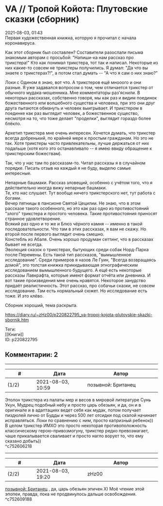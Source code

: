 VA // Тропой Койота: Плутовские сказки (сборник)
================================================

  
2021-08-03, 01:43  
 Первая художественная книжка, которую я прочитал с начала коронавируса.   
   
 Как этот сборник был составлен? Составители разослали письма знакомым авторам с просьбой: "Напиши-ка нам рассказ про трикстера!" Кто как понимал трикстера, тот так и написал. Некоторые из них какие-то совсем не трикстеры получились. Я думал: "Да что вы знаете о трикстерах?!", а потом стал думать -- "А что я сам о них знаю?"   
   
 Локи с Одином я знаю, вот что. А трикстеров ещё мнооого и они разные. Я уже задавался вопросом о том, чем отличается трикстер от обычного мудака-мошенника. Мне комментаторы раз'яснили. В некоторых рассказах, собственно говоря, мы как раз и видим поединок божественного или волшебного существа и человека, при это они друг друга пытаются обмануть и человек выигрывает. И трикстером в поединке как раз выглядит человек, а божественное существо, несмотря на то, что тоже делает "проделки", выглядит гораздо более блёкло.   
   
 Архетип трикстера мне очень интересен. Хочется думать, что трикстер всегда добренький, по крайней мере к простым гражданам. Но это не так. Хотя трикстеры часто привлекательны, лучше держаться от них подальше (хотя кого это останавливало -- я имею ввиду обращение к трикстерским божествам).   
   
 Так, что у нас там по рассказам-то. Читал рассказы я в случайном порядке. Писать отзыв на каждый я не буду, выделю самые интересные.   
   
 Непарные башмаки. Рассказ зловещий, особенно с учётом того, что я действительно иногда вижу непарные башмаки.   
 Те, кто нас слушает. Тут вообще ничего трикстерского нет, тут работа с богами.   
 Вечер пятницы в пансионе Святой Цецилии. Не знаю, что в этом рассказе такого особенного, но это как раз одно из противостояний "злого" трикстера и простого человека. Такие противостояния приносят странное удовлетворение.   
 Всякий раз одно и то же и Блюз чёрного камня -- именно в такой последовательности. Что там в этих рассказах, я вам не скажу. Но второй после первого выглядит очень смешно.   
 Констебль из Абаля. Очень хорошо продуман сеттинг, что в рассказах бывает не всегда.   
 Эволюция сказок о трикстерах, бытующих среди собак Норд-Парка после Перемены. Есть такой тип рассказов, "вымышленное исследование". Среди примеров я назов Ле Гуин, "Всегда возвращаясь домой", это толстая книжка прикидывающая этнографическим исследованием вымышленного будущего. А ещё есть некоторые рассказы Лавкрафта, которые имеют формат отчёта или дневника. И вот такие произведения мне очень нравятся. Некоторое занудство придаёт реалистичность. Этот рассказ, про собачьи сказки, не совсем исследование. Там есть нормальный сюжет. Но исследование есть тоже. И это клёво.   
   
 Сборник хороший, тема раскрыта.   
  
<https://diary.ru/~zHz00/p220822795_va-tropoj-kojota-plutovskie-skazki-sbornik.htm>  
  
Теги:  
[[Книги]]  
ID: p220822795  


Комментарии: 2
--------------

  


---



|         #         |              Дата              |                     Автор                     |           ID           |
| --- | --- | --- | --- |
| (1/2) | 2021-08-03, 10:59 | позывной: Британец | c752606218 |

  
 Этолон трикстера из палаты мер и весов в мировой литературе Сунь Укун, Мудрец подобный небу и просто царь обезьян, и да, он и в оригинале и в адаптациях ведет себя как мудак, потом получает пиздюлей лично от Будды и через 500 лет отсидки под скалой начинает исправляться. Локи по сравнению с ним, просто капризный ребенок))   
 В целом трикстер ИМХО это просто некоторая противоположность классическому герою-привозмогуну, трикстер редко превозмагает, чаше прикалывается сваливает и просто нагло ворует то, что ему сказано добыть))   
 ^c752606218

---



|         #         |              Дата              |                     Автор                     |           ID           |
| --- | --- | --- | --- |
| (2/2) | 2021-08-03, 19:20 | zHz00 | c752609188 |

  
  [позывной: Британец](https://keepcalmandmakesometea.diary.ru "на руинах сгоревшего...")  , да, царь обезьян эпичен Х) Моё чтение этой эпопеи, правда, пока не продвинулось дальше освобождения.   
 ^c752609188